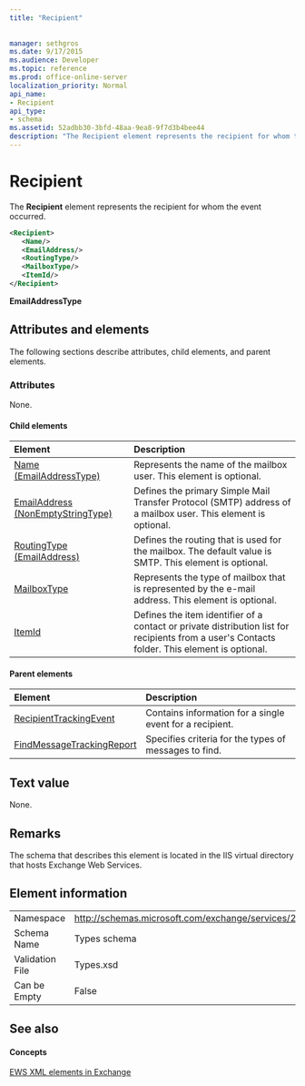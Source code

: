 ```yaml
---
title: "Recipient"
 
 
manager: sethgros
ms.date: 9/17/2015
ms.audience: Developer
ms.topic: reference
ms.prod: office-online-server
localization_priority: Normal
api_name:
- Recipient
api_type:
- schema
ms.assetid: 52adbb30-3bfd-48aa-9ea8-9f7d3b4bee44
description: "The Recipient element represents the recipient for whom the event occurred."
---
```


# Recipient

The **Recipient** element represents the recipient for whom the event occurred. 
  
```XML
<Recipient>
   <Name/>
   <EmailAddress/>
   <RoutingType/>
   <MailboxType/>
   <ItemId/>
</Recipient>
```

 **EmailAddressType**
## Attributes and elements

The following sections describe attributes, child elements, and parent elements.
  
### Attributes

None.
  
#### Child elements

|**Element**|**Description**|
|:-----|:-----|
|[Name (EmailAddressType)](name-emailaddresstype.md) <br/> |Represents the name of the mailbox user. This element is optional.  <br/> |
|[EmailAddress (NonEmptyStringType)](emailaddress-nonemptystringtype.md) <br/> |Defines the primary Simple Mail Transfer Protocol (SMTP) address of a mailbox user. This element is optional.  <br/> |
|[RoutingType (EmailAddress)](routingtype-emailaddress.md) <br/> |Defines the routing that is used for the mailbox. The default value is SMTP. This element is optional.  <br/> |
|[MailboxType](mailboxtype.md) <br/> |Represents the type of mailbox that is represented by the e-mail address. This element is optional.  <br/> |
|[ItemId](itemid.md) <br/> |Defines the item identifier of a contact or private distribution list for recipients from a user's Contacts folder. This element is optional.  <br/> |
   
#### Parent elements

|**Element**|**Description**|
|:-----|:-----|
|[RecipientTrackingEvent](recipienttrackingevent.md) <br/> |Contains information for a single event for a recipient.  <br/> |
|[FindMessageTrackingReport](findmessagetrackingreport.md) <br/> |Specifies criteria for the types of messages to find.  <br/> |
   
## Text value

None.
  
## Remarks

The schema that describes this element is located in the IIS virtual directory that hosts Exchange Web Services.
  
## Element information

|||
|:-----|:-----|
|Namespace  <br/> |http://schemas.microsoft.com/exchange/services/2006/types  <br/> |
|Schema Name  <br/> |Types schema  <br/> |
|Validation File  <br/> |Types.xsd  <br/> |
|Can be Empty  <br/> |False  <br/> |
   
## See also

#### Concepts

[EWS XML elements in Exchange](ews-xml-elements-in-exchange.md)

